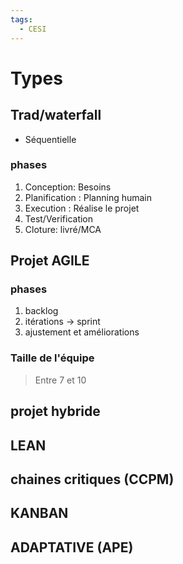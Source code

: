 ```yaml
---
tags:
  - CESI
---
```


# Types

## Trad/waterfall

- Séquentielle

### phases 

1. Conception: Besoins
2. Planification : Planning humain
3. Execution : Réalise le projet
4. Test/Verification
5. Cloture: livré/MCA

## Projet AGILE

### phases

1. backlog
2. itérations -> sprint
3. ajustement et améliorations 

### Taille de l'équipe

> Entre 7 et 10


## projet hybride
## LEAN
## chaines critiques (CCPM)
## KANBAN
## ADAPTATIVE (APE)
